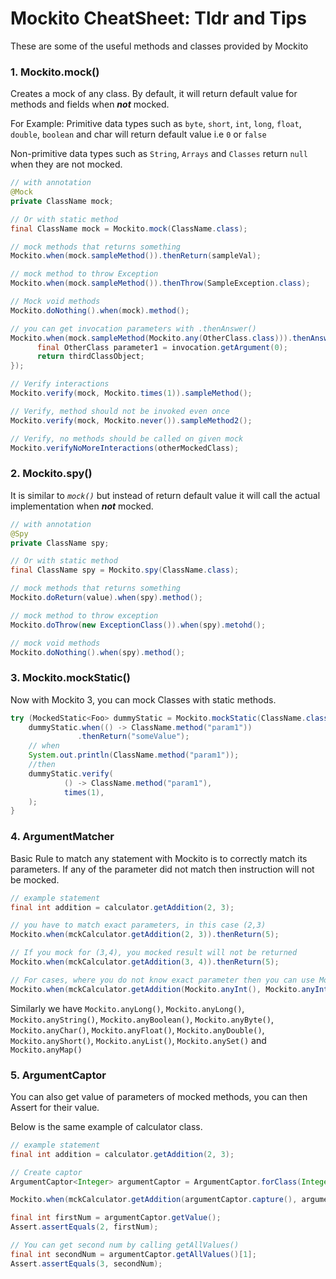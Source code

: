 # Mockito CheatSheet: Tldr and Tips

These are some of the useful methods and classes provided by Mockito

### 1. Mockito.mock()

Creates a mock of any class. By default, it will return default value for methods and fields when ***not*** mocked.

For Example:
Primitive data types such as `byte`, `short`, `int`, `long`, `float`, `double`, `boolean` and char will return default value i.e `0` or `false`

Non-primitive data types such as `String`, `Arrays` and `Classes` return `null` when they are not mocked. 

```java
// with annotation
@Mock
private ClassName mock;

// Or with static method
final ClassName mock = Mockito.mock(ClassName.class);

// mock methods that returns something
Mockito.when(mock.sampleMethod()).thenReturn(sampleVal);

// mock method to throw Exception
Mockito.when(mock.sampleMethod()).thenThrow(SampleException.class);

// Mock void methods
Mockito.doNothing().when(mock).method();

// you can get invocation parameters with .thenAnswer()
Mockito.when(mock.sampleMethod(Mockito.any(OtherClass.class))).thenAnswer((Answer<ThirdClass>) invocation -> {
      final OtherClass parameter1 = invocation.getArgument(0);
      return thirdClassObject; 
});

// Verify interactions
Mockito.verify(mock, Mockito.times(1)).sampleMethod();

// Verify, method should not be invoked even once
Mockito.verify(mock, Mockito.never()).sampleMethod2();

// Verify, no methods should be called on given mock
Mockito.verifyNoMoreInteractions(otherMockedClass);
```

### 2. Mockito.spy()

It is similar to *`mock()`* but instead of return default value it will call the actual implementation when ***not*** mocked.

```java
// with annotation
@Spy
private ClassName spy;

// Or with static method
final ClassName spy = Mockito.spy(ClassName.class);

// mock methods that returns something
Mockito.doReturn(value).when(spy).method();

// mock method to throw exception
Mockito.doThrow(new ExceptionClass()).when(spy).metohd();

// mock void methods
Mockito.doNothing().when(spy).method();
```

### 3. Mockito.mockStatic()

Now with Mockito 3, you can mock Classes with static methods.

```java
try (MockedStatic<Foo> dummyStatic = Mockito.mockStatic(ClassName.class)) {
    dummyStatic.when(() -> ClassName.method("param1"))
               .thenReturn("someValue");
    // when
    System.out.println(ClassName.method("param1"));
    //then
    dummyStatic.verify(
            () -> ClassName.method("param1"),
            times(1), 
    );
}
```

### 4. ArgumentMatcher

Basic Rule to match any statement with Mockito is to correctly match its parameters. If any of the parameter did not match then instruction will not be mocked.

```java
// example statement
final int addition = calculator.getAddition(2, 3);

// you have to match exact parameters, in this case (2,3)
Mockito.when(mckCalculator.getAddition(2, 3)).thenReturn(5);

// If you mock for (3,4), you mocked result will not be returned
Mockito.when(mckCalculator.getAddition(3, 4)).thenReturn(5);

// For cases, where you do not know exact parameter then you can use Mockito.anyInt()
Mockito.when(mckCalculator.getAddition(Mockito.anyInt(), Mockito.anyInt())).thenReturn(5);
```

Similarly we have `Mockito.anyLong()`, `Mockito.anyLong()`, `Mockito.anyString()`, `Mockito.anyBoolean()`, `Mockito.anyByte()`, `Mockito.anyChar()`, `Mockito.anyFloat()`, `Mockito.anyDouble()`, `Mockito.anyShort()`, `Mockito.anyList()`,  `Mockito.anySet()` and `Mockito.anyMap()`

### 5. ArgumentCaptor

You can also get value of parameters of mocked methods, you can then Assert for their value.

Below is the same example of calculator class.

```java
// example statement
final int addition = calculator.getAddition(2, 3);

// Create captor
ArgumentCaptor<Integer> argumentCaptor = ArgumentCaptor.forClass(Integer.class);

Mockito.when(mckCalculator.getAddition(argumentCaptor.capture(), argumentCaptor.capture())).thenReturn(5);

final int firstNum = argumentCaptor.getValue();
Assert.assertEquals(2, firstNum);

// You can get second num by calling getAllValues()
final int secondNum = argumentCaptor.getAllValues()[1];
Assert.assertEquals(3, secondNum);
```